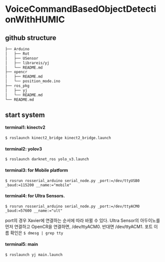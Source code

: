# VoiceCommandBasedObjectDetectionWithHUMIC

## github structure
```bash
├── Arduino
│   ├── Rot 
│   ├── USensor  
│   ├── librareis/yj  
│   └── README.md  
├── opencr 
│   ├── README.md 
│   └── position_mode.ino  
├── ros_pkg
│   ├── yj  
│   └── README.md
└── README.md
``` 

## start system
#### terminal1: kinectv2
```
$ roslaunch kinect2_bridge kinect2_bridge.launch
```
#### terminal2: yolov3
```
$ roslaunch darknet_ros yolo_v3.launch
```
#### terminal3: for Mobile platform
```
$ rosrun rosserial_arduino serial_node.py _port:=/dev/ttyUSB0 _baud:=115200 __name:="mobile"
```
#### terminal4: for Ultra Sensors.
```
$ rosrun rosserial_arduino serial_node.py _port:=/dev/ttyACM0 _baud:=57600 __name:="ult"
```
port의 경우 Xavier에 연결하는 순서에 따라 바뀔 수 있다. 
Ultra Sensor의 아두이노를 먼저 연결하고 OpenCR을 연결하면, /dev/ttyACM0. 반대면 /dev/ttyACM1. 
포트 이름 확인은 `$ dmesg | grep tty`
#### terminal5: main
```
$ roslaunch yj main.launch
```
